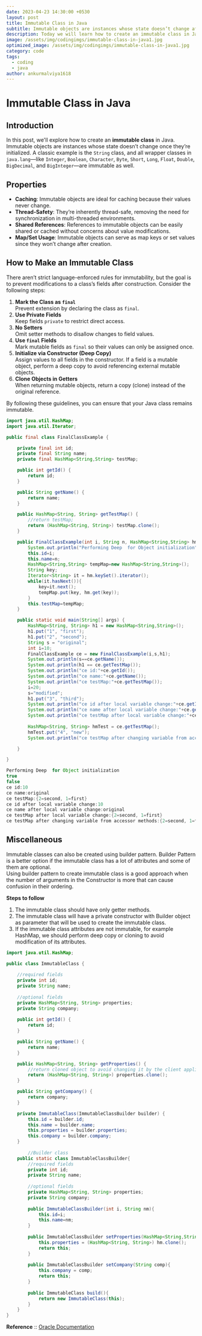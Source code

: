 ```yaml
---
date: 2023-04-23 14:30:00 +0530
layout: post
title: Immutable Class in Java
subtitle: Immutable objects are instances whose state doesn’t change after it has been initialized.
description: Today we will learn how to create an immutable class in Java. Immutable objects are instances whose state doesn’t change after it has been initialized.
image: /assets/img/codingimgs/immutable-class-in-java1.jpg
optimized_image: /assets/img/codingimgs/immutable-class-in-java1.jpg
category: code
tags:
  - coding
  - java
author: ankurmalviya1618
---
```

# Immutable Class in Java

## Introduction
In this post, we'll explore how to create an **immutable class** in Java. Immutable objects are instances whose state doesn’t change once they’re initialized. A classic example is the `String` class, and all wrapper classes in `java.lang`—like `Integer`, `Boolean`, `Character`, `Byte`, `Short`, `Long`, `Float`, `Double`, `BigDecimal`, and `BigInteger`—are immutable as well.

## Properties
- **Caching**: Immutable objects are ideal for caching because their values never change.
- **Thread-Safety**: They’re inherently thread-safe, removing the need for synchronization in multi-threaded environments.
- **Shared References**: References to immutable objects can be easily shared or cached without concerns about value modifications.
- **Map/Set Usage**: Immutable objects can serve as map keys or set values since they won’t change after creation.

## How to Make an Immutable Class
There aren’t strict language-enforced rules for immutability, but the goal is to prevent modifications to a class’s fields after construction. Consider the following steps:

1. **Mark the Class as `final`**  
   Prevent extension by declaring the class as `final`.
2. **Use Private Fields**  
   Keep fields `private` to restrict direct access.
3. **No Setters**  
   Omit setter methods to disallow changes to field values.
4. **Use `final` Fields**  
   Mark mutable fields as `final` so their values can only be assigned once.
5. **Initialize via Constructor (Deep Copy)**  
   Assign values to all fields in the constructor. If a field is a mutable object, perform a deep copy to avoid referencing external mutable objects.
6. **Clone Objects in Getters**  
   When returning mutable objects, return a copy (clone) instead of the original reference.

By following these guidelines, you can ensure that your Java class remains immutable.

```java
import java.util.HashMap;
import java.util.Iterator;

public final class FinalClassExample {

	private final int id;
	private final String name;
	private final HashMap<String,String> testMap;

	public int getId() {
		return id;
	}

	public String getName() {
		return name;
	}

	public HashMap<String, String> getTestMap() {
		//return testMap;
		return (HashMap<String, String>) testMap.clone();
	}

	public FinalClassExample(int i, String n, HashMap<String,String> hm){
		System.out.println("Performing Deep  for Object initialization");
		this.id=i;
		this.name=n;
		HashMap<String,String> tempMap=new HashMap<String,String>();
		String key;
		Iterator<String> it = hm.keySet().iterator();
		while(it.hasNext()){
			key=it.next();
			tempMap.put(key, hm.get(key));
		}
		this.testMap=tempMap;
	}

	public static void main(String[] args) {
		HashMap<String, String> h1 = new HashMap<String,String>();
		h1.put("1", "first");
		h1.put("2", "second");		
		String s = "original";		
		int i=10;		
		FinalClassExample ce = new FinalClassExample(i,s,h1);
		System.out.println(s==ce.getName());
		System.out.println(h1 == ce.getTestMap());
		System.out.println("ce id:"+ce.getId());
		System.out.println("ce name:"+ce.getName());
		System.out.println("ce testMap:"+ce.getTestMap());
		i=20;
		s="modified";
		h1.put("3", "third");
		System.out.println("ce id after local variable change:"+ce.getId());
		System.out.println("ce name after local variable change:"+ce.getName());
		System.out.println("ce testMap after local variable change:"+ce.getTestMap());
		
		HashMap<String, String> hmTest = ce.getTestMap();
		hmTest.put("4", "new");
		System.out.println("ce testMap after changing variable from accessor methods:"+ce.getTestMap());

	}

}
```
```java
Performing Deep  for Object initialization
true
false
ce id:10
ce name:original
ce testMap:{2=second, 1=first}
ce id after local variable change:10
ce name after local variable change:original
ce testMap after local variable change:{2=second, 1=first}
ce testMap after changing variable from accessor methods:{2=second, 1=first}
```

## Miscellaneous
Immutable classes can also be created using builder pattern. Builder Pattern is a better option if the immutable class has a lot of attributes and some of them are optional.\
Using builder pattern to create immutable class is a good approach when the number of arguments in the Constructor is more that can cause confusion in their ordering.

**Steps to follow**
1. The immutable class should have only getter methods.
2. The immutable class will have a private constructor with Builder object as parameter that will be used to create the immutable class.
3. If the immutable class attributes are not immutable, for example HashMap, we should perform deep copy or cloning to avoid modification of its attributes.


```java
import java.util.HashMap;

public class ImmutableClass {
	
	//required fields
	private int id;
	private String name;
	
	//optional fields
	private HashMap<String, String> properties;
	private String company;
	
	public int getId() {
		return id;
	}

	public String getName() {
		return name;
	}

	public HashMap<String, String> getProperties() {
		//return cloned object to avoid changing it by the client application
		return (HashMap<String, String>) properties.clone();
	}

	public String getCompany() {
		return company;
	}

	private ImmutableClass(ImmutableClassBuilder builder) {
		this.id = builder.id;
		this.name = builder.name;
		this.properties = builder.properties;
		this.company = builder.company;
	}
	
        //Builder class
	public static class ImmutableClassBuilder{
		//required fields
		private int id;
		private String name;
		
		//optional fields
		private HashMap<String, String> properties;
		private String company;
		
		public ImmutableClassBuilder(int i, String nm){
			this.id=i;
			this.name=nm;
		}
		
		public ImmutableClassBuilder setProperties(HashMap<String,String> hm){
			this.properties = (HashMap<String, String>) hm.clone();
			return this;
		}
		
		public ImmutableClassBuilder setCompany(String comp){
			this.company = comp;
			return this;
		}
		
		public ImmutableClass build(){
			return new ImmutableClass(this);
		}
	}
}
```

**Reference** :: [Oracle Documentation](https://docs.oracle.com/javase/tutorial/essential/concurrency/imstrat.html)